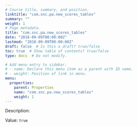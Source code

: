 ```yaml
---
# Course title, summary, and position.
linktitle: "com.snc.pa.new_scores_tables"
summary: ""
weight: 1
# Page metadata.
title: "com.snc.pa.new_scores_tables"
date: "2018-09-09T00:00:00Z"
lastmod: "2018-09-09T00:00:00Z"
draft: false  # Is this a draft? true/false
toc: true  # Show table of contents? true/false
type: docs  # Do not modify.

# Add menu entry to sidebar.
# - name: Declare this menu item as a parent with ID name.
# - weight: Position of link in menu.
menu:
  properties:
    parent: Properties
    name: "com.snc.pa.new_scores_tables"
    weight: 1
---
```


Description: 


Value: `true`